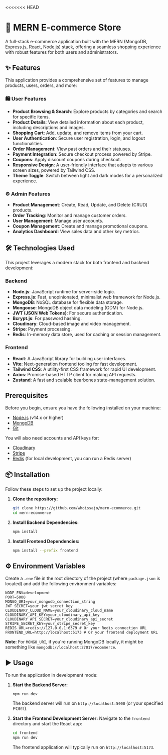 <<<<<<< HEAD
# 🚀 MERN E-commerce Store

A full-stack e-commerce application built with the MERN (MongoDB, Express.js, React, Node.js) stack, offering a seamless shopping experience with robust features for both users and administrators.

## ✨ Features

This application provides a comprehensive set of features to manage products, users, orders, and more:

### 🛍️ User Features
*   **Product Browsing & Search**: Explore products by categories and search for specific items.
*   **Product Details**: View detailed information about each product, including descriptions and images.
*   **Shopping Cart**: Add, update, and remove items from your cart.
*   **User Authentication**: Secure user registration, login, and logout functionalities.
*   **Order Management**: View past orders and their statuses.
*   **Payment Integration**: Secure checkout process powered by Stripe.
*   **Coupons**: Apply discount coupons during checkout.
*   **Responsive Design**: A user-friendly interface that adapts to various screen sizes, powered by Tailwind CSS.
*   **Theme Toggle**: Switch between light and dark modes for a personalized experience.

### ⚙️ Admin Features
*   **Product Management**: Create, Read, Update, and Delete (CRUD) products.
*   **Order Tracking**: Monitor and manage customer orders.
*   **User Management**: Manage user accounts.
*   **Coupon Management**: Create and manage promotional coupons.
*   **Analytics Dashboard**: View sales data and other key metrics.

## 🛠️ Technologies Used

This project leverages a modern stack for both frontend and backend development:

### Backend
*   **Node.js**: JavaScript runtime for server-side logic.
*   **Express.js**: Fast, unopinionated, minimalist web framework for Node.js.
*   **MongoDB**: NoSQL database for flexible data storage.
*   **Mongoose**: MongoDB object data modeling (ODM) for Node.js.
*   **JWT (JSON Web Tokens)**: For secure authentication.
*   **Bcrypt.js**: For password hashing.
*   **Cloudinary**: Cloud-based image and video management.
*   **Stripe**: Payment processing.
*   **Redis**: In-memory data store, used for caching or session management.

### Frontend
*   **React**: A JavaScript library for building user interfaces.
*   **Vite**: Next-generation frontend tooling for fast development.
*   **Tailwind CSS**: A utility-first CSS framework for rapid UI development.
*   **Axios**: Promise-based HTTP client for making API requests.
*   **Zustand**: A fast and scalable bearbones state-management solution.

##  Prerequisites

Before you begin, ensure you have the following installed on your machine:
*   [Node.js](https://nodejs.org/en/) (v14.x or higher)
*   [MongoDB](https://www.mongodb.com/try/download/community)
*   [Git](https://git-scm.com/)

You will also need accounts and API keys for:
*   [Cloudinary](https://cloudinary.com/)
*   [Stripe](https://stripe.com/)
*   [Redis](https://redis.io/) (for local development, you can run a Redis server)

## 📦 Installation

Follow these steps to set up the project locally:

1.  **Clone the repository:**
    ```bash
    git clone https://github.com/whoissajo/mern-ecommerce.git
    cd mern-ecommerce
    ```

2.  **Install Backend Dependencies:**
    ```bash
    npm install
    ```

3.  **Install Frontend Dependencies:**
    ```bash
    npm install --prefix frontend
    ```

## ⚙️ Environment Variables

Create a `.env` file in the root directory of the project (where `package.json` is located) and add the following environment variables:

```
NODE_ENV=development
PORT=5000
MONGO_URI=your_mongodb_connection_string
JWT_SECRET=your_jwt_secret_key
CLOUDINARY_CLOUD_NAME=your_cloudinary_cloud_name
CLOUDINARY_API_KEY=your_cloudinary_api_key
CLOUDINARY_API_SECRET=your_cloudinary_api_secret
STRIPE_SECRET_KEY=your_stripe_secret_key
REDIS_URL=redis://127.0.0.1:6379 # Or your Redis connection URL
FRONTEND_URL=http://localhost:5173 # Or your frontend deployment URL
```

**Note**: For `MONGO_URI`, if you're running MongoDB locally, it might be something like `mongodb://localhost:27017/ecommerce`.

## ▶️ Usage

To run the application in development mode:

1.  **Start the Backend Server:**
    ```bash
    npm run dev
    ```
    The backend server will run on `http://localhost:5000` (or your specified PORT).

2.  **Start the Frontend Development Server:**
    Navigate to the `frontend` directory and start the React app:
    ```bash
    cd frontend
    npm run dev
    ```
    The frontend application will typically run on `http://localhost:5173`.

